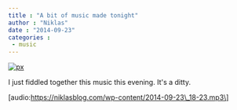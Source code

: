 ```yaml
---
title : "A bit of music made tonight"
author : "Niklas"
date : "2014-09-23"
categories : 
 - music
---
```


[![px](https://niklasblog.com/wp-content/wpid-wp-1402502222362.jpeg)](https://niklasblog.com/wp-content/wpid-wp-1402502222362.jpeg)

I just fiddled together this music this evening. It's a ditty.

\[audio:https://niklasblog.com/wp-content/2014-09-23\_18-23.mp3\]

